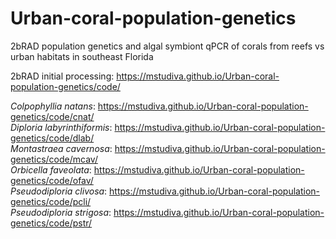 # Urban-coral-population-genetics
 2bRAD population genetics and algal symbiont qPCR of corals from reefs vs urban habitats in southeast Florida

2bRAD initial processing: https://mstudiva.github.io/Urban-coral-population-genetics/code/

*Colpophyllia natans*: https://mstudiva.github.io/Urban-coral-population-genetics/code/cnat/  
*Diploria labyrinthiformis*: https://mstudiva.github.io/Urban-coral-population-genetics/code/dlab/  
*Montastraea cavernosa*: https://mstudiva.github.io/Urban-coral-population-genetics/code/mcav/  
*Orbicella faveolata*: https://mstudiva.github.io/Urban-coral-population-genetics/code/ofav/  
*Pseudodiploria clivosa*: https://mstudiva.github.io/Urban-coral-population-genetics/code/pcli/  
*Pseudodiploria strigosa*: https://mstudiva.github.io/Urban-coral-population-genetics/code/pstr/  

